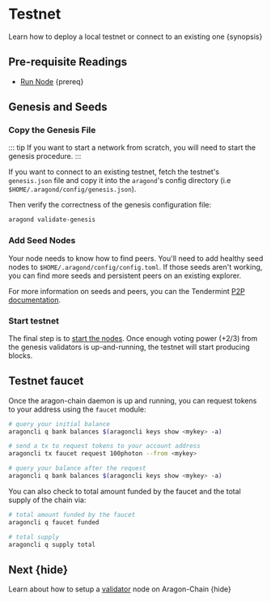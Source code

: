<!--
order: 3
-->

# Testnet

Learn how to deploy a local testnet or connect to an existing one {synopsis}

## Pre-requisite Readings

- [Run Node](./run_node.md) {prereq}

## Genesis and Seeds

### Copy the Genesis File

<!-- TODO: link to genesis procedure -->
::: tip
If you want to start a network from scratch, you will need to start the genesis procedure.
:::

If you want to connect to an existing testnet, fetch the testnet's `genesis.json` file and copy it into the `aragond`'s config directory (i.e `$HOME/.aragond/config/genesis.json`).

Then verify the correctness of the genesis configuration file:

```bash
aragond validate-genesis
```

### Add Seed Nodes

Your node needs to know how to find peers. You'll need to add healthy seed nodes to `$HOME/.aragond/config/config.toml`. If those seeds aren't working, you can find more seeds and persistent peers on an existing explorer.

For more information on seeds and peers, you can the Tendermint [P2P documentation](https://docs.tendermint.com/master/spec/p2p/peer.html).

### Start testnet

The final step is to [start the nodes](./run_node.md#start-node). Once enough voting power (+2/3) from the genesis validators is up-and-running, the testnet will start producing blocks.

## Testnet faucet

Once the aragon-chain daemon is up and running, you can request tokens to your address using the `faucet` module:

```bash
# query your initial balance
aragoncli q bank balances $(aragoncli keys show <mykey> -a)  

# send a tx to request tokens to your account address
aragoncli tx faucet request 100photon --from <mykey>

# query your balance after the request
aragoncli q bank balances $(aragoncli keys show <mykey> -a)
```

You can also check to total amount funded by the faucet and the total supply of the chain via:

```bash
# total amount funded by the faucet
aragoncli q faucet funded

# total supply
aragoncli q supply total
```

## Next {hide}

Learn about how to setup a [validator](./validator-setup.md) node on Aragon-Chain {hide}
